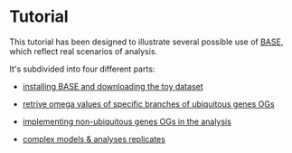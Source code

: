 # Tutorial

This tutorial has been designed to illustrate several possible use of [BASE](https://github.com/for-giobbe/BASE), which reflect real scenarios of analysis.

It's subdivided into four different parts:

* [installing BASE and downloading the toy dataset](https://github.com/for-giobbe/BASE/blob/master/tutorial_1.md)

* [retrive omega values of specific branches of ubiquitous genes OGs](https://github.com/for-giobbe/BASE/blob/master/tutorial_2.md)

* [implementing non-ubiquitous genes OGs in the analysis](https://github.com/for-giobbe/BASE/blob/master/tutorial_3.md)

* [complex models & analyses replicates](https://github.com/for-giobbe/BASE/blob/master/tutorial_4.md)
